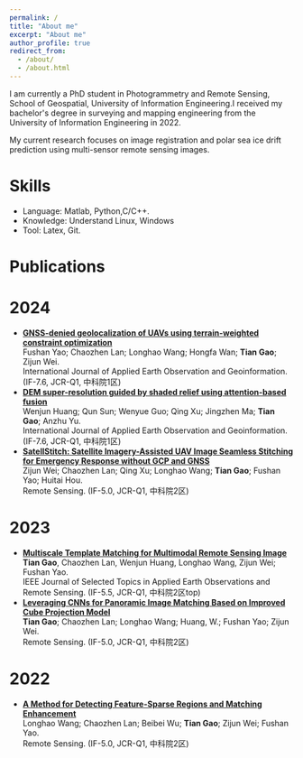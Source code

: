 ```yaml
---
permalink: /
title: "About me"
excerpt: "About me"
author_profile: true
redirect_from: 
  - /about/
  - /about.html
---
```


  I am currently a PhD student in Photogrammetry and Remote Sensing, School of Geospatial, University of Information Engineering.I received my bachelor's degree in surveying and mapping engineering from the University of Information Engineering in 2022.

  My current research focuses on image registration and polar sea ice drift prediction using multi-sensor remote sensing images.

Skills
======

- Language: Matlab, Python,C/C++.
- Knowledge: Understand Linux, Windows
- Tool: Latex, Git.

Publications
======

2024
======
* [**GNSS-denied geolocalization of UAVs using terrain-weighted constraint optimization**](https://www.sciencedirect.com/science/article/pii/S1569843224006332?via%3Dihub)\
  Fushan Yao; Chaozhen Lan; Longhao Wang; Hongfa Wan; __Tian Gao__; Zijun Wei.\
  International Journal of Applied Earth Observation and Geoinformation. (IF-7.6, JCR-Q1, 中科院1区)
* [**DEM super-resolution guided by shaded relief using attention-based fusion**](https://www.sciencedirect.com/science/article/pii/S1569843224003686?via%3Dihub)\
  Wenjun Huang; Qun Sun; Wenyue Guo; Qing Xu; Jingzhen Ma; __Tian Gao__; Anzhu Yu.\
  International Journal of Applied Earth Observation and Geoinformation. (IF-7.6, JCR-Q1, 中科院1区)
* [**SatellStitch: Satellite Imagery-Assisted UAV Image Seamless Stitching for Emergency Response without GCP and GNSS**](https://www.mdpi.com/2072-4292/16/2/309)\
  Zijun Wei; Chaozhen Lan; Qing Xu; Longhao Wang; __Tian Gao__; Fushan Yao; Huitai Hou.\
  Remote Sensing. (IF-5.0, JCR-Q1, 中科院2区)

2023
======
* [**Multiscale Template Matching for Multimodal Remote Sensing Image**](https://ieeexplore.ieee.org/document/10292840/metrics#metrics)\
  __Tian Gao__, Chaozhen Lan, Wenjun Huang, Longhao Wang, Zijun Wei; Fushan Yao.\
  IEEE Journal of Selected Topics in Applied Earth Observations and Remote Sensing. (IF-5.5, JCR-Q1, 中科院2区top)
* [**Leveraging CNNs for Panoramic Image Matching Based on Improved Cube Projection Model**](https://www.mdpi.com/2072-4292/15/13/3411)\
  __Tian Gao__; Chaozhen Lan; Longhao Wang; Huang, W.; Fushan Yao; Zijun Wei.\
  Remote Sensing. (IF-5.0, JCR-Q1, 中科院2区)

2022
======
* [**A Method for Detecting Feature-Sparse Regions and Matching Enhancement**](https://www.mdpi.com/2072-4292/14/24/6214)\
  Longhao Wang; Chaozhen Lan; Beibei Wu; __Tian Gao__; Zijun Wei; Fushan Yao.\
  Remote Sensing. (IF-5.0, JCR-Q1, 中科院2区)
